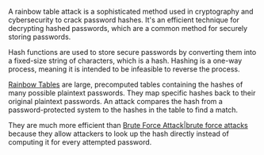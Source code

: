 A rainbow table attack is a sophisticated method used in cryptography and cybersecurity to crack password hashes. It's an efficient technique for decrypting hashed passwords, which are a common method for securely storing passwords.

Hash functions are used to store secure passwords by converting them into a fixed-size string of characters, which is a hash. Hashing is a one-way process, meaning it is intended to be infeasible to reverse the process. 

[Rainbow Tables]() are large, precomputed tables containing the hashes of many possible plaintext passwords. They map specific hashes back to their original plaintext passwords. An attack compares the hash from a password-protected system to the hashes in the table to find a match.

They are much more efficient than [Brute Force Attack|brute force attacks]() because they allow attackers to look up the hash directly instead of computing it for every attempted password.